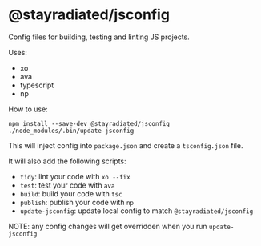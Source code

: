 # @stayradiated/jsconfig

Config files for building, testing and linting JS projects.

Uses:

- xo
- ava
- typescript
- np

How to use:

```
npm install --save-dev @stayradiated/jsconfig
./node_modules/.bin/update-jsconfig
```

This will inject config into `package.json` and create a `tsconfig.json` file.

It will also add the following scripts:

- `tidy`: lint your code with `xo --fix`
- `test`: test your code with `ava`
- `build`: build your code with `tsc`
- `publish`: publish your code with `np`
- `update-jsconfig`: update local config to match `@stayradiated/jsconfig`

NOTE: any config changes will get overridden when you run `update-jsconfig`
